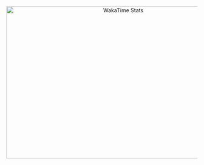 <div align="center>
    <img src="https://img.shields.io/static/v1?label=&message=DjDisaster&color=FFC0CB">
</div>
<div align="center">
  <img src="https://wakatime.com/share/@cc367603-282b-4c8c-85e9-3e0ef362b7f5/55eef8b1-253c-4bac-b398-f5f46c817c6b.svg" width="600" height="400" alt="WakaTime Stats">  
</div>
